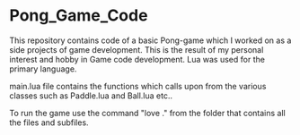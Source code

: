 # Pong_Game_Code
This repository contains code of a basic Pong-game which I worked on as a side projects of game development. 
This is the result of my personal interest and hobby in Game code development. Lua was used for the primary language.

main.lua file contains the functions which calls upon from the various classes such as Paddle.lua and Ball.lua etc..

To run the game use the command "love ." from the folder that contains all the files and subfiles.
